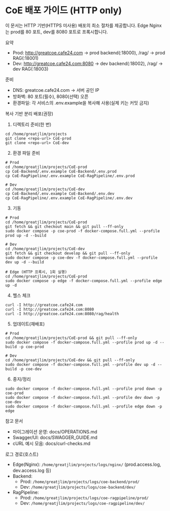 # CoE 배포 가이드 (HTTP only)

이 문서는 HTTP 기반(HTTPS 미사용) 배포의 최소 절차를 제공합니다. Edge Nginx는 prod를 80 포트, dev를 8080 포트로 프록시합니다.

요약
- Prod: http://greatcoe.cafe24.com → prod backend(:18000), /rag/ → prod RAG(:18001)
- Dev: http://greatcoe.cafe24.com:8080 → dev backend(:18002), /rag/ → dev RAG(:18003)

준비
- DNS: greatcoe.cafe24.com → 서버 공인 IP
- 방화벽: 80 포트(필수), 8080(선택) 오픈
- 환경파일: 각 서비스의 .env.example을 복사해 사용(실제 키는 커밋 금지)

복사 기반 분리 배포(권장)
1) 디렉토리 준비(한 번)
```
cd /home/greatjlim/projects
git clone <repo-url> CoE-prod
git clone <repo-url> CoE-dev
```
2) 환경 파일 준비
```
# Prod
cd /home/greatjlim/projects/CoE-prod
cp CoE-Backend/.env.example CoE-Backend/.env.prod
cp CoE-RagPipeline/.env.example CoE-RagPipeline/.env.prod

# Dev
cd /home/greatjlim/projects/CoE-dev
cp CoE-Backend/.env.example CoE-Backend/.env.dev
cp CoE-RagPipeline/.env.example CoE-RagPipeline/.env.dev
```
3) 기동
```
# Prod
cd /home/greatjlim/projects/CoE-prod
git fetch && git checkout main && git pull --ff-only
sudo docker compose -p coe-prod -f docker-compose.full.yml --profile prod up -d --build 

# Dev
cd /home/greatjlim/projects/CoE-dev
git fetch && git checkout develop && git pull --ff-only
sudo docker compose -p coe-dev -f docker-compose.full.yml --profile dev up -d --build 

# Edge (HTTP 프록시, 1회 실행)
cd /home/greatjlim/projects/CoE-prod
sudo docker compose -p edge -f docker-compose.full.yml --profile edge up -d 
```
4) 헬스 체크
```
curl -I http://greatcoe.cafe24.com
curl -I http://greatcoe.cafe24.com:8080
curl -I http://greatcoe.cafe24.com:8080/rag/health
```
5) 업데이트(재배포)
```
# Prod
cd /home/greatjlim/projects/CoE-prod && git pull --ff-only
sudo docker compose -f docker-compose.full.yml --profile prod up -d --build -p coe-prod

# Dev
cd /home/greatjlim/projects/CoE-dev && git pull --ff-only
sudo docker compose -f docker-compose.full.yml --profile dev up -d --build -p coe-dev
```
6) 중지/정리
```
sudo docker compose -f docker-compose.full.yml --profile prod down -p coe-prod
sudo docker compose -f docker-compose.full.yml --profile dev down -p coe-dev
sudo docker compose -f docker-compose.full.yml --profile edge down -p edge
```

참고 문서
- 마이그레이션 운영: docs/OPERATIONS.md
- Swagger/UI: docs/SWAGGER_GUIDE.md
- cURL 예시 모음: docs/curl-checks.md

로그 경로(호스트)
- Edge(Nginx): `/home/greatjlim/projects/logs/nginx/` (prod.access.log, dev.access.log 등)
- Backend:
  - Prod: `/home/greatjlim/projects/logs/coe-backend/prod/`
  - Dev: `/home/greatjlim/projects/logs/coe-backend/dev/`
- RagPipeline:
  - Prod: `/home/greatjlim/projects/logs/coe-ragpipeline/prod/`
  - Dev: `/home/greatjlim/projects/logs/coe-ragpipeline/dev/`
